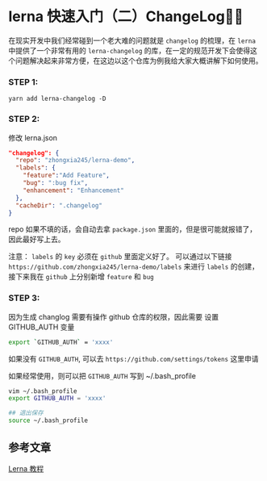 # lerna 快速入门（二）ChangeLog

在现实开发中我们经常碰到一个老大难的问题就是 `changelog` 的梳理，在 `lerna` 中提供了一个非常有用的 `lerna-changelog` 的库，在一定的规范开发下会使得这个问题解决起来非常方便，在这边以这个仓库为例我给大家大概讲解下如何使用。

### STEP 1:

```
yarn add lerna-changelog -D
```

### STEP 2:

修改 lerna.json

```json
"changelog": {
  "repo": "zhongxia245/lerna-demo",
  "labels": {
    "feature":"Add Feature",
    "bug": ":bug fix",
    "enhancement": "Enhancement"
  },
  "cacheDir": ".changelog"
}
```

repo 如果不填的话，会自动去拿 `package.json` 里面的，但是很可能就报错了，因此最好写上去。

注意： `labels` 的 `key` 必须在 `github` 里面定义好了。
可以通过以下链接 `https://github.com/zhongxia245/lerna-demo/labels` 来进行 `labels` 的创建，接下来我在 `github` 上分别新增 `feature` 和 `bug`

### STEP 3:

因为生成 changlog 需要有操作 github 仓库的权限，因此需要 设置 GITHUB_AUTH 变量

```bash
export `GITHUB_AUTH` = 'xxxx'
```

如果没有 `GITHUB_AUTH`, 可以去 `https://github.com/settings/tokens` 这里申请

如果经常使用，则可以把 `GITHUB_AUTH` 写到 ~/.bash_profile

```bash
vim ~/.bash_profile
export GITHUB_AUTH = 'xxxx'

## 退出保存
source ~/.bash_profile
```

## 参考文章

[Lerna 教程](https://juejin.im/entry/586f00bc128fe100580a6f78)
